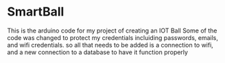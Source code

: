 # SmartBall
This is the arduino code for my project of creating an IOT Ball
 Some of the code was changed to protect my credentials incluiding passwords, emails, and wifi credentials. 
 so all that needs to be added is a connection to wifi, and a new connection to a database
to have it function properly
